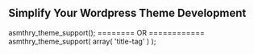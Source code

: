 ## Simplify Your Wordpress Theme Development

asmthry_theme_support();
======== OR ============
asmthry_theme_support( array( 'title-tag' ) );
